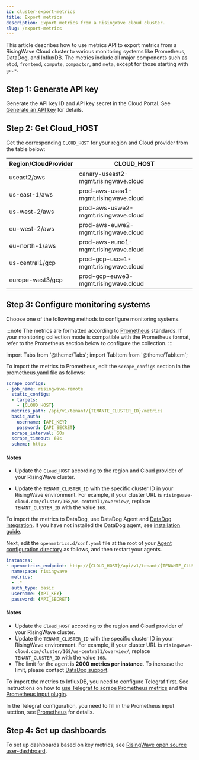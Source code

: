 ```yaml
---
id: cluster-export-metrics
title: Export metrics
description: Export metrics from a RisingWave cloud cluster.
slug: /export-metrics
---
```


This article describes how to use metrics API to export metrics from a RisingWave Cloud cluster to various monitoring systems like Prometheus, DataDog, and InfluxDB. The metrics include all major components such as `etcd`, `frontend`, `compute`, `compactor`, and `meta`, except for those starting with `go.*`.

## Step 1: Generate API key

Generate the API key ID and API key secret in the Cloud Portal. See [Generate an API key](organization-service-account.md#generate-an-api-key) for details.

## Step 2: Get Cloud_HOST

Get the corresponding `CLOUD_HOST` for your region and Cloud provider from the table below:

| Region/CloudProvider | CLOUD_HOST |
| --- | --- |
| useast2/aws | canary-useast2-mgmt.risingwave.cloud |
| us-east-1/aws | prod-aws-usea1-mgmt.risingwave.cloud |
| us-west-2/aws | prod-aws-uswe2-mgmt.risingwave.cloud |
| eu-west-2/aws | prod-aws-euwe2-mgmt.risingwave.cloud |
| eu-north-1/aws | prod-aws-euno1-mgmt.risingwave.cloud |
| us-central1/gcp | prod-gcp-usce1-mgmt.risingwave.cloud |
| europe-west3/gcp | prod-gcp-euwe3-mgmt.risingwave.cloud |

## Step 3: Configure monitoring systems

Choose one of the following methods to configure monitoring systems.

:::note
The metrics are formatted according to [Prometheus](https://prometheus.io/docs/concepts/metric_types/) standards. If your monitoring collection mode is compatible with the Prometheus format, refer to the Prometheus section below to configure the collection.
:::

import Tabs from '@theme/Tabs';
import TabItem from '@theme/TabItem';

<Tabs queryString="method">

<TabItem value="Prometheus" label="Prometheus">

To import the metrics to Prometheus, edit the `scrape_configs` section in the prometheus.yaml file as follows:

```yaml
scrape_configs:
- job_name: risingwave-remote
  static_configs:
  - targets: 
    - {CLOUD_HOST}
  metrics_path: /api/v1/tenant/{TENANTE_CLUSTER_ID}/metrics
  basic_auth:
    username: {API_KEY}
    password: {API_SECRET}
  scrape_interval: 60s
  scrape_timeout: 60s
  scheme: https
```

#### Notes

- Update the `Cloud_HOST` according to the region and Cloud provider of your RisingWave cluster.

- Update the `TENANT_CLUSTER_ID` with the specific cluster ID in your RisingWave environment. For example, if your cluster URL is `risingwave-cloud.com/cluster/168/us-central1/overview/`, replace `TENANT_CLUSTER_ID` with the value `168`.

</TabItem>

<TabItem value="DataDog" label="DataDog">

To import the metrics to DataDog, use DataDog Agent and [DataDog integration](https://app.datadoghq.com/integrations?integrationId=openmetrics). If you have not installed the DataDog agent, see [installation guide](https://app.datadoghq.com/account/settings/agent/latest?platform=overview).  

Next, edit the `openmetrics.d/conf.yaml` file at the root of your [Agent configuration directory](https://docs.datadoghq.com/agent/guide/agent-configuration-files/#agent-configuration-directory) as follows, and then restart your agents.

```yaml
instances:
- openmetrics_endpoint: http://{CLOUD_HOST}/api/v1/tenant/{TENANTE_CLUSTER_ID}/metrics
  namespace: risingwave
  metrics:
  - .*
  auth_type: basic
  username: {API_KEY}
  password: {API_SECRET}
```

#### Notes

- Update the `Cloud_HOST` according to the region and Cloud provider of your RisingWave cluster.
- Update the `TENANT_CLUSTER_ID` with the specific cluster ID in your RisingWave environment. For example, if your cluster URL is `risingwave-cloud.com/cluster/168/us-central1/overview/`, replace `TENANT_CLUSTER_ID` with the value `168`.
- The limit for the agent is **2000 metrics per instance**. To increase the limit, please contact [DataDog support](https://docs.datadoghq.com/help/).

</TabItem>

<TabItem value="InfluxDB" label="InfluxDB">

To import the metrics to InfluxDB, you need to configure Telegraf first. See instructions on how to [use Telegraf to scrape Prometheus metrics](https://docs.influxdata.com/influxdb/v2/write-data/developer-tools/scrape-prometheus-metrics/#use-telegraf) and the [Prometheus input plugin](https://github.com/influxdata/telegraf/blob/master/plugins/inputs/prometheus/README.md).

In the Telegraf configuration, you need to fill in the Prometheus input section, see [Prometheus](cluster-export-metrics.md?method=Prometheus#step-3-configure-metric-exporters) for details.

</TabItem>

</Tabs>

## Step 4: Set up dashboards

To set up dashboards based on key metrics, see [RisingWave open source user-dashboard](https://github.com/risingwavelabs/risingwave/blob/main/grafana/risingwave-user-dashboard.dashboard.py).
